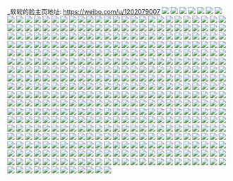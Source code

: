 _软软的脸主页地址: https://weibo.com/u/1202079007 
![](https://wx4.sinaimg.cn/mw2000/47a6451fly1h9giyci9ofj20u0140aip.jpg) 
![](https://wx4.sinaimg.cn/mw2000/47a6451fly1h9giybxfgbj20u0140gs7.jpg) 
![](https://wx4.sinaimg.cn/mw2000/47a6451fly1h9giyd7hatj20u014010x.jpg) 
![](https://wx4.sinaimg.cn/mw2000/47a6451fly1h9giygiywqj20u0140n5c.jpg) 
![](https://wx4.sinaimg.cn/mw2000/47a6451fly1h9giyh51tyj20u0140qbo.jpg) 
![](https://wx4.sinaimg.cn/mw2000/47a6451fly1h8oa7a7pi9j20zu25ox36.jpg) 
![](https://wx4.sinaimg.cn/mw2000/47a6451fly1h8oa7cvhnqj20zu25o4n2.jpg) 
![](https://wx4.sinaimg.cn/mw2000/47a6451fgy1h7xxze5eyhj20u0140448.jpg) 
![](https://wx4.sinaimg.cn/mw2000/47a6451fgy1h7xy0kb40ij21400u0aha.jpg) 
![](https://wx4.sinaimg.cn/mw2000/47a6451fgy1h7xxza7ronj20u01400zb.jpg) 
![](https://wx4.sinaimg.cn/mw2000/47a6451fgy1h7xxz8j8y3j20u0140td0.jpg) 
![](https://wx4.sinaimg.cn/mw2000/47a6451fgy1h7xxz3ikfuj20u0140aeq.jpg) 
![](https://wx4.sinaimg.cn/mw2000/47a6451fgy1h7xxz9oghsj21410u0whk.jpg) 
![](https://wx4.sinaimg.cn/mw2000/47a6451fgy1h7xxz95go7j20u0140gqm.jpg) 
![](https://wx4.sinaimg.cn/mw2000/47a6451fgy1h7xxz80q4dj20u014078h.jpg) 
![](https://wx4.sinaimg.cn/mw2000/47a6451fly1h6rzio1f7xj22c03401ky.jpg) 
![](https://wx4.sinaimg.cn/mw2000/47a6451fly1h6rzl5m7e6j215s0vcmyn.jpg) 
![](https://wx4.sinaimg.cn/mw2000/47a6451fgy1h5qbulcm37j22802yok4i.jpg) 
![](https://wx4.sinaimg.cn/mw2000/47a6451fgy1h54gqqcvryj22802yonpe.jpg) 
![](https://wx4.sinaimg.cn/mw2000/47a6451fgy1h54gqvzvy1j22802yo1kz.jpg) 
![](https://wx4.sinaimg.cn/mw2000/47a6451fgy1h54gqxkp59j22802yonpd.jpg) 
![](https://wx4.sinaimg.cn/mw2000/47a6451fgy1h54gqz6xksj22802you0x.jpg) 
![](https://wx4.sinaimg.cn/mw2000/47a6451fgy1h4jnrivr85j21400u0gtk.jpg) 
![](https://wx4.sinaimg.cn/mw2000/47a6451fgy1h413mev02kj20u00u07a3.jpg) 
![](https://wx4.sinaimg.cn/mw2000/47a6451fgy1h413pod3aqj21410u011d.jpg) 
![](https://wx4.sinaimg.cn/mw2000/47a6451fgy1h413mcl0k3j21400u0tfq.jpg) 
![](https://wx4.sinaimg.cn/mw2000/47a6451fgy1h413pt5fzvj21hc0u0172.jpg) 
![](https://wx4.sinaimg.cn/mw2000/47a6451fgy1h413pqwhglj21400u0gv0.jpg) 
![](https://wx4.sinaimg.cn/mw2000/47a6451fly1h3tiwpku1cj22802yo1kz.jpg) 
![](https://wx4.sinaimg.cn/mw2000/47a6451fly1h3tiwrn8qmj22yo280npe.jpg) 
![](https://wx4.sinaimg.cn/mw2000/47a6451fly1h3tiwugpn2j2260260b29.jpg) 
![](https://wx4.sinaimg.cn/mw2000/47a6451fly1h3tiwmkiwhj22802yohdv.jpg) 
![](https://wx4.sinaimg.cn/mw2000/47a6451fly1h3tiws67qej20u01hck3j.jpg) 
![](https://wx4.sinaimg.cn/mw2000/47a6451fly1h3g8zkgd59j20u00u0tdd.jpg) 
![](https://wx4.sinaimg.cn/mw2000/47a6451fly1h2tva4ux10j20u0140tem.jpg) 
![](https://wx4.sinaimg.cn/mw2000/47a6451fly1h2imq3e5vdj22802yoe82.jpg) 
![](https://wx4.sinaimg.cn/mw2000/47a6451fly1h2imq4p3cbj22802yob2a.jpg) 
![](https://wx4.sinaimg.cn/mw2000/47a6451fly1h2gdh0so9aj225w1uxqv5.jpg) 
![](https://wx4.sinaimg.cn/mw2000/47a6451fly1h2gdh3zj3sj20wi0o3dm1.jpg) 
![](https://wx4.sinaimg.cn/mw2000/47a6451fgy1h29kk3y3mij21400u0dm9.jpg) 
![](https://wx4.sinaimg.cn/mw2000/47a6451fgy1h29e85vafxj20wi0pzq4w.jpg) 
![](https://wx4.sinaimg.cn/mw2000/47a6451fgy1h281gju2duj22b02b0npe.jpg) 
![](https://wx4.sinaimg.cn/mw2000/47a6451fgy1h281gl2o2wj22802yoqv6.jpg) 
![](https://wx4.sinaimg.cn/mw2000/47a6451fgy1h281gen1wzj22yo280hdu.jpg) 
![](https://wx4.sinaimg.cn/mw2000/47a6451fgy1h281ghdcujj22802you0x.jpg) 
![](https://wx4.sinaimg.cn/mw2000/47a6451fgy1h281gii9w1j20oo1hcgvg.jpg) 
![](https://wx4.sinaimg.cn/mw2000/47a6451fly1h1rtvu20yxj20u0140ai9.jpg) 
![](https://wx4.sinaimg.cn/mw2000/47a6451fly1h1rtvukkr2j20u00u0q67.jpg) 
![](https://wx4.sinaimg.cn/mw2000/47a6451fly1h1rtvw083uj21400u0wmy.jpg) 
![](https://wx4.sinaimg.cn/mw2000/47a6451fly1h1rtvnjzlrj21400u0aft.jpg) 
![](https://wx4.sinaimg.cn/mw2000/47a6451fly1h1rtvvi6ovj20u0140ac2.jpg) 
![](https://wx4.sinaimg.cn/mw2000/47a6451fgy1h1nofwnxgoj21400u0wmw.jpg) 
![](https://wx4.sinaimg.cn/mw2000/47a6451fgy1h1jg52ajs9j20u0140wk9.jpg) 
![](https://wx4.sinaimg.cn/mw2000/47a6451fly1h1aicbhh4sj21sc2dsnpd.jpg) 
![](https://wx4.sinaimg.cn/mw2000/47a6451fly1h1aic7te1sj22c03401ky.jpg) 
![](https://wx4.sinaimg.cn/mw2000/47a6451fly1h1821k39dmj22802yokjm.jpg) 
![](https://wx4.sinaimg.cn/mw2000/47a6451fly1h1821e06lmj22802yoe83.jpg) 
![](https://wx4.sinaimg.cn/mw2000/47a6451fly1h1821hbxqdj22yo2804qr.jpg) 
![](https://wx4.sinaimg.cn/mw2000/47a6451fly1h1821mjqdej22802yonpe.jpg) 
![](https://wx4.sinaimg.cn/mw2000/47a6451fly1h1821nmnrtj22802yoe83.jpg) 
![](https://wx4.sinaimg.cn/mw2000/47a6451fly1h1821puh1gj22802yokjm.jpg) 
![](https://wx4.sinaimg.cn/mw2000/47a6451fly1h1823qllhhj210b0tz4ef.jpg) 
![](https://wx4.sinaimg.cn/mw2000/47a6451fly1h0y5l82wv8j22yo280npe.jpg) 
![](https://wx4.sinaimg.cn/mw2000/47a6451fly1h0y5n7smnij22yo280qv6.jpg) 
![](https://wx4.sinaimg.cn/mw2000/47a6451fly1h0y5hnodzvj22802yokjm.jpg) 
![](https://wx4.sinaimg.cn/mw2000/47a6451fly1h0y5hq8ym2j22802yo1kz.jpg) 
![](https://wx4.sinaimg.cn/mw2000/47a6451fly1h0y5hovau5j22802yonpe.jpg) 
![](https://wx4.sinaimg.cn/mw2000/47a6451fly1h0y5hmk79vj22yo280e83.jpg) 
![](https://wx4.sinaimg.cn/mw2000/47a6451fly1h0y5hjrenwj22yo280hdv.jpg) 
![](https://wx4.sinaimg.cn/mw2000/47a6451fly1h0y5hl6pmyj22yo280npe.jpg) 
![](https://wx4.sinaimg.cn/mw2000/47a6451fly1h0y5hiew0uj22yo280u0y.jpg) 
![](https://wx4.sinaimg.cn/mw2000/47a6451fly1h0y5hsiil0j21hc0u07fz.jpg) 
![](https://wx4.sinaimg.cn/mw2000/47a6451fly1h0y5hs3pspj22yo280npf.jpg) 
![](https://wx4.sinaimg.cn/mw2000/47a6451fly1h0y5ve54k3j22yo280hdv.jpg) 
![](https://wx4.sinaimg.cn/mw2000/47a6451fly1h0x1emldocj22802yokjm.jpg) 
![](https://wx4.sinaimg.cn/mw2000/47a6451fly1h0x1enj4idj22802yonpe.jpg) 
![](https://wx4.sinaimg.cn/mw2000/47a6451fly1h0oq9sg5whj22802yob2a.jpg) 
![](https://wx4.sinaimg.cn/mw2000/47a6451fly1h0oq9wzofjj22802yoe82.jpg) 
![](https://wx4.sinaimg.cn/mw2000/47a6451fly1h0oq9ycp5cj22802yob2a.jpg) 
![](https://wx4.sinaimg.cn/mw2000/47a6451fly1h0l6gh9qf5j22yo280npe.jpg) 
![](https://wx4.sinaimg.cn/mw2000/47a6451fly1h0l6gp7657j22r427rnpe.jpg) 
![](https://wx4.sinaimg.cn/mw2000/47a6451fly1h0l6ed0f8tj22yo280npe.jpg) 
![](https://wx4.sinaimg.cn/mw2000/47a6451fly1h0l6gaedtfj22yo2804qr.jpg) 
![](https://wx4.sinaimg.cn/mw2000/47a6451fly1h0l6eovo1bj23402c0npe.jpg) 
![](https://wx4.sinaimg.cn/mw2000/47a6451fly1h0l6cn90zkj20u00u0jwb.jpg) 
![](https://wx4.sinaimg.cn/mw2000/47a6451fly1h0l6cpi9elj22sa266aud.jpg) 
![](https://wx4.sinaimg.cn/mw2000/47a6451fly1h0l6cx8nqpj2248248x6p.jpg) 
![](https://wx4.sinaimg.cn/mw2000/47a6451fly1h0l6h3tm6xj23402c0u10.jpg) 
![](https://wx4.sinaimg.cn/mw2000/47a6451fly1h0l6h8mr0dj22c03401kz.jpg) 
![](https://wx4.sinaimg.cn/mw2000/47a6451fgy1h0dcek9lw0j21400u0wnv.jpg) 
![](https://wx4.sinaimg.cn/mw2000/47a6451fgy1h0dceihhk1j20u0140wnp.jpg) 
![](https://wx4.sinaimg.cn/mw2000/47a6451fgy1h08me3dt77j22yo280hdu.jpg) 
![](https://wx4.sinaimg.cn/mw2000/47a6451fgy1h08me1pgjoj22yo280kjm.jpg) 
![](https://wx4.sinaimg.cn/mw2000/47a6451fgy1h06y93sg8dj22yo280qv6.jpg) 
![](https://wx4.sinaimg.cn/mw2000/47a6451fgy1h060997qsrj21400u0ajc.jpg) 
![](https://wx4.sinaimg.cn/mw2000/47a6451fgy1h004va2jlwj22yo280b2b.jpg) 
![](https://wx4.sinaimg.cn/mw2000/47a6451fgy1h004vbi7ctj20xc230qpx.jpg) 
![](https://wx4.sinaimg.cn/mw2000/47a6451fgy1h004vgrl6mj22yo280e84.jpg) 
![](https://wx4.sinaimg.cn/mw2000/47a6451fgy1h004vap0f2j20xc231khp.jpg) 
![](https://wx4.sinaimg.cn/mw2000/47a6451fgy1h004vlsfj5j22802yo4qr.jpg) 
![](https://wx4.sinaimg.cn/mw2000/47a6451fgy1h004wbe0wpj22802yoe82.jpg) 
![](https://wx4.sinaimg.cn/mw2000/47a6451fly1gzre5nu78mj20u017igyv.jpg) 
![](https://wx4.sinaimg.cn/mw2000/47a6451fly1gzre5avltlj227a27au0x.jpg) 
![](https://wx4.sinaimg.cn/mw2000/47a6451fly1gzre7znbaxj22yo2801kz.jpg) 
![](https://wx4.sinaimg.cn/mw2000/47a6451fly1gzre59jb6cj22802yokjm.jpg) 
![](https://wx4.sinaimg.cn/mw2000/47a6451fly1gzre2jzkeoj22802yonpe.jpg) 
![](https://wx4.sinaimg.cn/mw2000/47a6451fly1gzre2n5myqj23402c0e83.jpg) 
![](https://wx4.sinaimg.cn/mw2000/47a6451fly1gzre2880pgj22802you0x.jpg) 
![](https://wx4.sinaimg.cn/mw2000/47a6451fly1gzre2duwybj22802yonpe.jpg) 
![](https://wx4.sinaimg.cn/mw2000/47a6451fly1gzre2lel23j22yo2801ky.jpg) 
![](https://wx4.sinaimg.cn/mw2000/47a6451fly1gzre542h9nj22802yonpe.jpg) 
![](https://wx4.sinaimg.cn/mw2000/47a6451fly1gzre2g7pw6j22802yox6q.jpg) 
![](https://wx4.sinaimg.cn/mw2000/47a6451fly1gzre2lvrdyj20wi0wi79q.jpg) 
![](https://wx4.sinaimg.cn/mw2000/47a6451fly1gzre2cebqfj22ps21chdu.jpg) 
![](https://wx4.sinaimg.cn/mw2000/47a6451fly1gzejry8ukwj20au0hbn26.jpg) 
![](https://wx4.sinaimg.cn/mw2000/47a6451fly1gzc7t9dfstj20u01407el.jpg) 
![](https://wx4.sinaimg.cn/mw2000/47a6451fly1gzc7taf943j20u0140qct.jpg) 
![](https://wx4.sinaimg.cn/mw2000/47a6451fly1gz56t48k3bj20tw0us0uw.jpg) 
![](https://wx4.sinaimg.cn/mw2000/47a6451fly1gz41a7qf97j20u00u0794.jpg) 
![](https://wx4.sinaimg.cn/mw2000/47a6451fgy1gyy3fvlvfoj20u0140qc0.jpg) 
![](https://wx4.sinaimg.cn/mw2000/47a6451fgy1gyy3fy8o2qj20u01t8n49.jpg) 
![](https://wx4.sinaimg.cn/mw2000/47a6451fgy1gyy3fx54f7j20dw0g50vi.jpg) 
![](https://wx4.sinaimg.cn/mw2000/47a6451fgy1gyy3fwqkkgj21hc0u0tii.jpg) 
![](https://wx4.sinaimg.cn/mw2000/47a6451fgy1gyy3fz8unij20u01hcaeq.jpg) 
![](https://wx4.sinaimg.cn/mw2000/47a6451fgy1gyuwdh12crj22yo280hdv.jpg) 
![](https://wx4.sinaimg.cn/mw2000/47a6451fgy1gyuwd74ydij22yo280e83.jpg) 
![](https://wx4.sinaimg.cn/mw2000/47a6451fgy1gyuwcixtz8j217j0ts10x.jpg) 
![](https://wx4.sinaimg.cn/mw2000/47a6451fgy1gyuwch4bc2j228q2znhdt.jpg) 
![](https://wx4.sinaimg.cn/mw2000/47a6451fgy1gytlqr6l3lj20u01407bn.jpg) 
![](https://wx4.sinaimg.cn/mw2000/47a6451fgy1gytlp1wsc1j20u0140gw0.jpg) 
![](https://wx4.sinaimg.cn/mw2000/47a6451fgy1gytlp2mab7j21400u0q9m.jpg) 
![](https://wx4.sinaimg.cn/mw2000/47a6451fgy1gytloyz8cxj20u01g5gz7.jpg) 
![](https://wx4.sinaimg.cn/mw2000/47a6451fgy1gytlozpregj20u0140agk.jpg) 
![](https://wx4.sinaimg.cn/mw2000/47a6451fgy1gytlowdgr1j21400u0qbg.jpg) 
![](https://wx4.sinaimg.cn/mw2000/47a6451fgy1gytlp3bk6ij20u0140wmf.jpg) 
![](https://wx4.sinaimg.cn/mw2000/47a6451fgy1gytlp40oycj21400u046r.jpg) 
![](https://wx4.sinaimg.cn/mw2000/47a6451fgy1gyrj790cdwj22802yo7wi.jpg) 
![](https://wx4.sinaimg.cn/mw2000/47a6451fgy1gyrj6qmk88j215o1qi7ur.jpg) 
![](https://wx4.sinaimg.cn/mw2000/47a6451fgy1gyrj6serjlj22c0340qv5.jpg) 
![](https://wx4.sinaimg.cn/mw2000/47a6451fgy1gyrj732xs9j22802you0y.jpg) 
![](https://wx4.sinaimg.cn/mw2000/47a6451fgy1gyq3lymhadj22c03407wj.jpg) 
![](https://wx4.sinaimg.cn/mw2000/47a6451fgy1gyq3l8tn7aj22c03401l1.jpg) 
![](https://wx4.sinaimg.cn/mw2000/47a6451fgy1gyq3lc1kkdj22yo280hdv.jpg) 
![](https://wx4.sinaimg.cn/mw2000/47a6451fgy1gyq3lx0g8wj22802yo1kz.jpg) 
![](https://wx4.sinaimg.cn/mw2000/47a6451fgy1gyq3le6fxjj22yo280e83.jpg) 
![](https://wx4.sinaimg.cn/mw2000/47a6451fgy1gyq3lah8arj22802yohdv.jpg) 
![](https://wx4.sinaimg.cn/mw2000/47a6451fgy1gyq3lnacsoj22yo280kjn.jpg) 
![](https://wx4.sinaimg.cn/mw2000/47a6451fgy1gyq3liu9c7j22yo280u0z.jpg) 
![](https://wx4.sinaimg.cn/mw2000/47a6451fgy1gyp6o2vrsij22c0340u10.jpg) 
![](https://wx4.sinaimg.cn/mw2000/47a6451fgy1gyp6o5iyp6j22c0340npg.jpg) 
![](https://wx4.sinaimg.cn/mw2000/47a6451fgy1gyp5was5jqj22802yob2b.jpg) 
![](https://wx4.sinaimg.cn/mw2000/47a6451fgy1gyp6rmbdbsj22c02c07wi.jpg) 
![](https://wx4.sinaimg.cn/mw2000/47a6451fgy1gyp6rolcvhj22802yonpe.jpg) 
![](https://wx4.sinaimg.cn/mw2000/47a6451fly1gyhtim245zj20wi0w7qdf.jpg) 
![](https://wx4.sinaimg.cn/mw2000/001jlNF5ly1guerhf8mihj60u0140tmg02.jpg) 
![](https://wx4.sinaimg.cn/mw2000/001jlNF5ly1guerkswm50j612x0qj0yw02.jpg) 
![](https://wx4.sinaimg.cn/mw2000/001jlNF5ly1guerhekueyj60u01404bz02.jpg) 
![](https://wx4.sinaimg.cn/mw2000/001jlNF5ly1guerhgpxnyj60u014013l02.jpg) 
![](https://wx4.sinaimg.cn/mw2000/001jlNF5ly1guerhg0axzj60u0140wl902.jpg) 
![](https://wx4.sinaimg.cn/mw2000/001jlNF5ly1guerhhwz7sj60u014013f02.jpg) 
![](https://wx4.sinaimg.cn/mw2000/001jlNF5ly1guerkviav9j60u0140gsi02.jpg) 
![](https://wx4.sinaimg.cn/mw2000/001jlNF5ly1guerhios59j60u0140qb702.jpg) 
![](https://wx4.sinaimg.cn/mw2000/001jlNF5ly1guerkrpx4xj60v90lt0w902.jpg) 
![](https://wx4.sinaimg.cn/mw2000/001jlNF5ly1guerktc61sj60u01407d702.jpg) 
![](https://wx4.sinaimg.cn/mw2000/001jlNF5ly1guerkw0zqtj61400u0doj02.jpg) 
![](https://wx4.sinaimg.cn/mw2000/001jlNF5ly1guerks6sxkj618y0t0dmb02.jpg) 
![](https://wx4.sinaimg.cn/mw2000/001jlNF5ly1guerkrh6sej61400u07cr02.jpg) 
![](https://wx4.sinaimg.cn/mw2000/001jlNF5ly1guerku4b7xj60u0140nba02.jpg) 
![](https://wx4.sinaimg.cn/mw2000/001jlNF5ly1guerkv238bj61400u00z902.jpg) 
![](https://wx4.sinaimg.cn/mw2000/001jlNF5ly1guerksivc9j61400u0n3v02.jpg) 
![](https://wx4.sinaimg.cn/mw2000/001jlNF5ly1guerkuml0qj61400u0q6z02.jpg) 
![](https://wx4.sinaimg.cn/mw2000/001jlNF5ly1guerkw9t3ej618y0u075g02.jpg) 
![](https://wx4.sinaimg.cn/mw2000/47a6451fly1gt8p5z7sqtj20u00u0qai.jpg) 
![](https://wx4.sinaimg.cn/mw2000/47a6451fly1gsuq868wm0j21410u0al3.jpg) 
![](https://wx4.sinaimg.cn/mw2000/47a6451fly1gse5f0e452j21400u0ahh.jpg) 
![](https://wx4.sinaimg.cn/mw2000/47a6451fly1gscd5sn596j20u0140ai0.jpg) 
![](https://wx4.sinaimg.cn/mw2000/47a6451fly1gscd5u1mc2j21400u012g.jpg) 
![](https://wx4.sinaimg.cn/mw2000/47a6451fly1gscd5tjldlj20u01400zw.jpg) 
![](https://wx4.sinaimg.cn/mw2000/47a6451fly1gscd5ufpvlj20u014iwm7.jpg) 
![](https://wx4.sinaimg.cn/mw2000/47a6451fly1gscd5uyce6j20u00u0qa1.jpg) 
![](https://wx4.sinaimg.cn/mw2000/47a6451fly1gsbqjjopqjj21400u0am9.jpg) 
![](https://wx4.sinaimg.cn/mw2000/47a6451fly1gsbqjifzhrj20u00u0dim.jpg) 
![](https://wx4.sinaimg.cn/mw2000/47a6451fly1gq4fthst4hj22c0340b2d.jpg) 
![](https://wx4.sinaimg.cn/mw2000/47a6451fly1gq4ftorjqyj22c0340b2b.jpg) 
![](https://wx4.sinaimg.cn/mw2000/47a6451fly1gq4ftlt7ydj22c0340kjp.jpg) 
![](https://wx4.sinaimg.cn/mw2000/47a6451fly1gq4fteqgbbj22c03407wk.jpg) 
![](https://wx4.sinaimg.cn/mw2000/47a6451fly1gq4ftuikooj22c03407wk.jpg) 
![](https://wx4.sinaimg.cn/mw2000/47a6451fly1gq4ftz05d6j23402c0kjm.jpg) 
![](https://wx4.sinaimg.cn/mw2000/47a6451fly1gq4fu1vchoj20ku0rsae4.jpg) 
![](https://wx4.sinaimg.cn/mw2000/47a6451fly1gq4ftwsk33j22c0340b2b.jpg) 
![](https://wx4.sinaimg.cn/mw2000/47a6451fly1gq4fu3rvh9j21o0280qv5.jpg) 
![](https://wx4.sinaimg.cn/mw2000/47a6451fly1gpwx9obauwj21400u00wq.jpg) 
![](https://wx4.sinaimg.cn/mw2000/47a6451fly1gpwx9o1ybhj21400u0tiu.jpg) 
![](https://wx4.sinaimg.cn/mw2000/47a6451fly1gpwx9nqo9zj21400u00vh.jpg) 
![](https://wx4.sinaimg.cn/mw2000/47a6451fly1gpwx9okpluj21400u00xn.jpg) 
![](https://wx4.sinaimg.cn/mw2000/47a6451fly1gpwx9ov1qpj20u0140adm.jpg) 
![](https://wx4.sinaimg.cn/mw2000/47a6451fly1gpwx9s4kyij20u0140q7s.jpg) 
![](https://wx4.sinaimg.cn/mw2000/47a6451fly1gpwx9p82h6j21400u0dpy.jpg) 
![](https://wx4.sinaimg.cn/mw2000/47a6451fly1gpwx9rgo9xj20u0140qia.jpg) 
![](https://wx4.sinaimg.cn/mw2000/47a6451fly1gpwxe5upn0j20u01407ch.jpg) 
![](https://wx4.sinaimg.cn/mw2000/47a6451fly1gmdw1xxtlaj20u00u0tbg.jpg) 
![](https://wx4.sinaimg.cn/mw2000/47a6451fly1gmavbbnmg2j21m226mx6p.jpg) 
![](https://wx4.sinaimg.cn/mw2000/47a6451fly1gmavb9tp5uj21o0280e82.jpg) 
![](https://wx4.sinaimg.cn/mw2000/47a6451fly1gm62q7vllcj23402c0e5x.jpg) 
![](https://wx4.sinaimg.cn/mw2000/47a6451fly1gm62q4wtfgj23402c04qp.jpg) 
![](https://wx4.sinaimg.cn/mw2000/47a6451fly1gm62q6zzzmj22c0340b1v.jpg) 
![](https://wx4.sinaimg.cn/mw2000/47a6451fly1gm3eymcm0bj20v91vohdu.jpg) 
![](https://wx4.sinaimg.cn/mw2000/47a6451fly1gm0mlx2d27j22801o0kjl.jpg) 
![](https://wx4.sinaimg.cn/mw2000/47a6451fly1gm0mlt9osaj22c02c01kx.jpg) 
![](https://wx4.sinaimg.cn/mw2000/47a6451fly1gm0mluumg5j20v91vo1ky.jpg) 
![](https://wx4.sinaimg.cn/mw2000/47a6451fly1gm0mlvty02j22c02c04qp.jpg) 
![](https://wx4.sinaimg.cn/mw2000/47a6451fly1glze35vnlwj22c03407wh.jpg) 
![](https://wx4.sinaimg.cn/mw2000/47a6451fly1glze3pi6hyj213u0tunpd.jpg) 
![](https://wx4.sinaimg.cn/mw2000/47a6451fly1gkygfk16alj22io1w04qs.jpg) 
![](https://wx4.sinaimg.cn/mw2000/47a6451fly1gkobmi6qkwj23402c0b29.jpg) 
![](https://wx4.sinaimg.cn/mw2000/47a6451fly1gkobmju6a4j23402c01kx.jpg) 
![](https://wx4.sinaimg.cn/mw2000/47a6451fly1gkeu3wvzx3j20u0140azc.jpg) 
![](https://wx4.sinaimg.cn/mw2000/47a6451fly1gkbbx9mu74j21kw16owyi.jpg) 
![](https://wx4.sinaimg.cn/mw2000/47a6451fly1gjn28ubwpoj20u00u01jn.jpg) 
![](https://wx4.sinaimg.cn/mw2000/47a6451fly1gj9mnz42xrj22c0340e81.jpg) 
![](https://wx4.sinaimg.cn/mw2000/47a6451fly1ginli18720j20q70q7tgb.jpg) 
![](https://wx4.sinaimg.cn/mw2000/47a6451fly1ginli0h0hqj21kw1447rx.jpg) 
![](https://wx4.sinaimg.cn/mw2000/47a6451fly1ginli2k6lhj21kw16o7ku.jpg) 
![](https://wx4.sinaimg.cn/mw2000/47a6451fly1ginli0trm5j21400u0gpx.jpg) 
![](https://wx4.sinaimg.cn/mw2000/47a6451fly1ginli3dke8j225s25snpd.jpg) 
![](https://wx4.sinaimg.cn/mw2000/47a6451fly1ginli20cgzj22c02c0000.jpg) 
![](https://wx4.sinaimg.cn/mw2000/47a6451fly1gibnwsp3egj2285285x6p.jpg) 
![](https://wx4.sinaimg.cn/mw2000/47a6451fly1gibnwtkxe2j21w11w1kjl.jpg) 
![](https://wx4.sinaimg.cn/mw2000/47a6451fly1gi7kho9t3hj222o340e82.jpg) 
![](https://wx4.sinaimg.cn/mw2000/47a6451fly1gi7khpzz2aj222o340npf.jpg) 
![](https://wx4.sinaimg.cn/mw2000/47a6451fly1ghfv7cd8ipj20u01hc1kx.jpg) 
![](https://wx4.sinaimg.cn/mw2000/47a6451fly1ghfuuxpsawj22c03404qq.jpg) 
![](https://wx4.sinaimg.cn/mw2000/47a6451fly1ghfuv1t37mj20n01cp7e0.jpg) 
![](https://wx4.sinaimg.cn/mw2000/47a6451fly1ghfuuyschdj22c03407wi.jpg) 
![](https://wx4.sinaimg.cn/mw2000/47a6451fly1ghfuv2t099j22qy229kjm.jpg) 
![](https://wx4.sinaimg.cn/mw2000/47a6451fly1ghfuvjt6qnj23402c0npd.jpg) 
![](https://wx4.sinaimg.cn/mw2000/47a6451fly1ghfuv15mu1j23402c0npe.jpg) 
![](https://wx4.sinaimg.cn/mw2000/47a6451fly1ghfuv0bh7ej21ey1w0u10.jpg) 
![](https://wx4.sinaimg.cn/mw2000/47a6451fly1ghfuvj31njj23402c07wj.jpg) 
![](https://wx4.sinaimg.cn/mw2000/47a6451fly1ghfuv5ky5wj22c0340b2b.jpg) 
![](https://wx4.sinaimg.cn/mw2000/47a6451fly1ghfuv9qv6tj23401r07wi.jpg) 
![](https://wx4.sinaimg.cn/mw2000/47a6451fly1ghfvcvmo4dj21er1voqmo.jpg) 
![](https://wx4.sinaimg.cn/mw2000/47a6451fly1ghfvalkdpsj21er1vo1kx.jpg) 
![](https://wx4.sinaimg.cn/mw2000/47a6451fly1ghfuvf58slj22c0340u0z.jpg) 
![](https://wx4.sinaimg.cn/mw2000/47a6451fly1ghfuuwrm0fj22c0340x6q.jpg) 
![](https://wx4.sinaimg.cn/mw2000/47a6451fly1ghfuvh3vjkj22c0340qv6.jpg) 
![](https://wx4.sinaimg.cn/mw2000/47a6451fly1ghfuvcoghzj20u0140guq.jpg) 
![](https://wx4.sinaimg.cn/mw2000/47a6451fly1ghfuvihwumj21410u17d5.jpg) 
![](https://wx4.sinaimg.cn/mw2000/47a6451fgy1gh8aw5wm1zj21wx2jwnpd.jpg) 
![](https://wx4.sinaimg.cn/mw2000/47a6451fgy1gh85haws83j23402c07wh.jpg) 
![](https://wx4.sinaimg.cn/mw2000/47a6451fgy1gh1vphjm0dj21kw1kwqtp.jpg) 
![](https://wx4.sinaimg.cn/mw2000/47a6451fgy1gh1vpbf10nj21o02804qq.jpg) 
![](https://wx4.sinaimg.cn/mw2000/47a6451fgy1gh1voy84sqj22bb2bbnpf.jpg) 
![](https://wx4.sinaimg.cn/mw2000/47a6451fgy1gh1vpkwm3mj20rs1jk4g7.jpg) 
![](https://wx4.sinaimg.cn/mw2000/47a6451fly1ggz0cgc8j7j20tu0tu7wh.jpg) 
![](https://wx4.sinaimg.cn/mw2000/47a6451fly1ggz0cq8lsxj20tu0tu4qp.jpg) 
![](https://wx4.sinaimg.cn/mw2000/47a6451fly1gg19pg9q35j20s60s6dm3.jpg) 
![](https://wx4.sinaimg.cn/mw2000/47a6451fly1gg19phbzoej22c02c01hc.jpg) 
![](https://wx4.sinaimg.cn/mw2000/47a6451fly1gg19pfgpxjj223r23rb29.jpg) 
![](https://wx4.sinaimg.cn/mw2000/47a6451fly1gg19olhgixj21kw1kw4qp.jpg) 
![](https://wx4.sinaimg.cn/mw2000/47a6451fly1gg19p7kyzwj221x21xb29.jpg) 
![](https://wx4.sinaimg.cn/mw2000/47a6451fly1gg19on2u35j22c02c0e82.jpg) 
![](https://wx4.sinaimg.cn/mw2000/47a6451fly1gg19pe1r2uj22c02c07ua.jpg) 
![](https://wx4.sinaimg.cn/mw2000/47a6451fly1gg19pbkj1vj23402c0b29.jpg) 
![](https://wx4.sinaimg.cn/mw2000/47a6451fly1gg19pfzfklj20tz0tzdo4.jpg) 
![](https://wx4.sinaimg.cn/mw2000/47a6451fly1gg19p94pbxj22c02c04qq.jpg) 
![](https://wx4.sinaimg.cn/mw2000/47a6451fly1gg19pacyb8j22c02c0kjl.jpg) 
![](https://wx4.sinaimg.cn/mw2000/47a6451fly1gfvvgx76w5j21sc1sckjl.jpg) 
![](https://wx4.sinaimg.cn/mw2000/47a6451fly1gfvvgxvljlj21sc1sc7wh.jpg) 
![](https://wx4.sinaimg.cn/mw2000/47a6451fly1gfvvgycstcj21sc1sc7uo.jpg) 
![](https://wx4.sinaimg.cn/mw2000/47a6451fly1gfvt80watnj21o01o0e5j.jpg) 
![](https://wx4.sinaimg.cn/mw2000/47a6451fly1gfo5tyen7qj23402c0wsn.jpg) 
![](https://wx4.sinaimg.cn/mw2000/47a6451fly1gf7cnykkabj20v91ku7wh.jpg) 
![](https://wx4.sinaimg.cn/mw2000/47a6451fly1gf65f1jxlhj21400u0118.jpg) 
![](https://wx4.sinaimg.cn/mw2000/47a6451fly1gf65f0fvr5j20ti0tijx3.jpg) 
![](https://wx4.sinaimg.cn/mw2000/47a6451fly1gf65f25a98j20ty140wte.jpg) 
![](https://wx4.sinaimg.cn/mw2000/47a6451fly1gf65iptf47j22c0340qv5.jpg) 
![](https://wx4.sinaimg.cn/mw2000/47a6451fly1gf65f3skgcj21jk15ohdt.jpg) 
![](https://wx4.sinaimg.cn/mw2000/47a6451fly1gf65iuvz88j22c0340kjm.jpg) 
![](https://wx4.sinaimg.cn/mw2000/47a6451fly1gf65f12vghj21400u0dn1.jpg) 
![](https://wx4.sinaimg.cn/mw2000/47a6451fly1gf65ingq9lj22c02c0dwz.jpg) 
![](https://wx4.sinaimg.cn/mw2000/47a6451fly1gf65f951cjj22c0340npe.jpg) 
![](https://wx4.sinaimg.cn/mw2000/47a6451fly1gf0j8lrt0dj225s1mcx4m.jpg) 
![](https://wx4.sinaimg.cn/mw2000/47a6451fly1gf0j2bb3rdj225s25su0y.jpg) 
![](https://wx4.sinaimg.cn/mw2000/47a6451fly1gf0j267tqzj22801o0qv5.jpg) 
![](https://wx4.sinaimg.cn/mw2000/47a6451fly1gf0j2e6a99j21o02807wh.jpg) 
![](https://wx4.sinaimg.cn/mw2000/47a6451fly1gf0j289kwvj21o0280u0x.jpg) 
![](https://wx4.sinaimg.cn/mw2000/47a6451fly1gf0j2cln55j22801o07wh.jpg) 
![](https://wx4.sinaimg.cn/mw2000/47a6451fly1gewznkkd84j21o01o0b29.jpg) 
![](https://wx4.sinaimg.cn/mw2000/47a6451fly1gewznlmks0j21o01o0aqt.jpg) 
![](https://wx4.sinaimg.cn/mw2000/47a6451fly1geiv42rsc1j22c0340qv5.jpg) 
![](https://wx4.sinaimg.cn/mw2000/47a6451fly1geiuscrvpfj23402c0np6.jpg) 
![](https://wx4.sinaimg.cn/mw2000/47a6451fly1geiusetgqxj23402c0e81.jpg) 
![](https://wx4.sinaimg.cn/mw2000/47a6451fly1geiushtdy1j22c0340b29.jpg) 
![](https://wx4.sinaimg.cn/mw2000/47a6451fly1geiuso6wqzj23402c04od.jpg) 
![](https://wx4.sinaimg.cn/mw2000/47a6451fly1geiusgaznqj23402c0wsn.jpg) 
![](https://wx4.sinaimg.cn/mw2000/47a6451fly1geiusjqgikj23402c0b2b.jpg) 
![](https://wx4.sinaimg.cn/mw2000/47a6451fly1geiusbizmuj22c0340kjo.jpg) 
![](https://wx4.sinaimg.cn/mw2000/47a6451fly1geiuspjxk7j20v90v9dml.jpg) 
![](https://wx4.sinaimg.cn/mw2000/47a6451fly1gds3hpipk1j21md1mdtxj.jpg) 
![](https://wx4.sinaimg.cn/mw2000/47a6451fly1gcy9in8an9j222w2rvnpd.jpg) 
![](https://wx4.sinaimg.cn/mw2000/47a6451fly1gcy9ipc2s6j22c0340npe.jpg) 
![](https://wx4.sinaimg.cn/mw2000/47a6451fly1gcy9ijcz67j225s1mch5b.jpg) 
![](https://wx4.sinaimg.cn/mw2000/47a6451fly1gcy9itpbf8j22xm277hdv.jpg) 
![](https://wx4.sinaimg.cn/mw2000/47a6451fly1gcy9illf7hj231n2a8u10.jpg) 
![](https://wx4.sinaimg.cn/mw2000/47a6451fly1gcy9kndqfqj22801o0b2b.jpg) 
![](https://wx4.sinaimg.cn/mw2000/47a6451fly1gcuxa93e3lj2298298tzq.jpg) 
![](https://wx4.sinaimg.cn/mw2000/47a6451fly1gcqai3bl0uj22c03401ky.jpg) 
![](https://wx4.sinaimg.cn/mw2000/47a6451fly1gcqadlj368j23402c04qq.jpg) 
![](https://wx4.sinaimg.cn/mw2000/47a6451fly1gcp428iwg1j22801o0qv5.jpg) 
![](https://wx4.sinaimg.cn/mw2000/47a6451fly1gcp337rgxcj22801o0e81.jpg) 
![](https://wx4.sinaimg.cn/mw2000/47a6451fly1gcp339qsh3j21se1se4lq.jpg) 
![](https://wx4.sinaimg.cn/mw2000/47a6451fly1gcp333otrhj22c0340x6p.jpg) 
![](https://wx4.sinaimg.cn/mw2000/47a6451fly1gcp40gduzaj22c02c0u0z.jpg) 
![](https://wx4.sinaimg.cn/mw2000/47a6451fly1gcp3y2s7hrj22c02c0b2a.jpg) 
![](https://wx4.sinaimg.cn/mw2000/47a6451fly1gcp438d3x8j22c02c01l2.jpg) 
![](https://wx4.sinaimg.cn/mw2000/47a6451fly1gcp32qj5e0j23402c0npe.jpg) 
![](https://wx4.sinaimg.cn/mw2000/47a6451fly1gcp40vcsk7j22c03407wi.jpg) 
![](https://wx4.sinaimg.cn/mw2000/47a6451fly1gcgl53q86ij2235235u0x.jpg) 
![](https://wx4.sinaimg.cn/mw2000/47a6451fly1gccdvi47cyj20u00u0wqa.jpg) 
![](https://wx4.sinaimg.cn/mw2000/47a6451fly1gbfvizc636j22c03401ky.jpg) 
![](https://wx4.sinaimg.cn/mw2000/47a6451fly1gb94ysegrbj22681mob29.jpg) 
![](https://wx4.sinaimg.cn/mw2000/47a6451fly1gb94yv7kdsj22c03407wi.jpg) 
![](https://wx4.sinaimg.cn/mw2000/47a6451fly1gadfl7dlq2j22c0340kjl.jpg) 
![](https://wx4.sinaimg.cn/mw2000/47a6451fly1g9wi8v2xl1j213x0u07js.jpg) 
![](https://wx4.sinaimg.cn/mw2000/47a6451fly1g9wi9007afj227u1o0hdt.jpg) 
![](https://wx4.sinaimg.cn/mw2000/47a6451fly1g9wi8x6glvj227u1o04qp.jpg) 
![](https://wx4.sinaimg.cn/mw2000/47a6451fly1g9wi90r1adj20tu0tuwno.jpg) 
![](https://wx4.sinaimg.cn/mw2000/47a6451fly1g9n1k1p398j22c02c0u0y.jpg) 
![](https://wx4.sinaimg.cn/mw2000/47a6451fly1g9n1jzui72j22c02c0kjm.jpg) 
![](https://wx4.sinaimg.cn/mw2000/47a6451fly1g9n1k2r9ruj22c02c0x6p.jpg) 
![](https://wx4.sinaimg.cn/mw2000/47a6451fly1g9n1k52xz1j22c02c0e82.jpg) 
![](https://wx4.sinaimg.cn/mw2000/47a6451fly1g9630mik84j23402c0u0x.jpg) 
![](https://wx4.sinaimg.cn/mw2000/47a6451fly1g9632km0kcj22c03401gk.jpg) 
![](https://wx4.sinaimg.cn/mw2000/47a6451fly1g9630vmmz0j22c0340hdu.jpg) 
![](https://wx4.sinaimg.cn/mw2000/47a6451fly1g96318wnjqj22c0340hdt.jpg) 
![](https://wx4.sinaimg.cn/mw2000/47a6451fly1g9630yoybbj23402c0n9a.jpg) 
![](https://wx4.sinaimg.cn/mw2000/47a6451fly1g9632f7dsnj22c0340kjl.jpg) 
![](https://wx4.sinaimg.cn/mw2000/47a6451fly1g9630gy7wlj22c0340e82.jpg) 
![](https://wx4.sinaimg.cn/mw2000/47a6451fly1g963146ro4j22c0340hdt.jpg) 
![](https://wx4.sinaimg.cn/mw2000/47a6451fly1g9630ac37aj22c02c0ank.jpg) 
![](https://wx4.sinaimg.cn/mw2000/47a6451fly1g92ixz09twj23402c0kjl.jpg) 
![](https://wx4.sinaimg.cn/mw2000/47a6451fly1g8xmsqy416j21400u0att.jpg) 
![](https://wx4.sinaimg.cn/mw2000/47a6451fly1g8xmsubbb5j23402c07wh.jpg) 
![](https://wx4.sinaimg.cn/mw2000/47a6451fly1g7ocxye5y9j23402c01kx.jpg) 
![](https://wx4.sinaimg.cn/mw2000/47a6451fly1g7ocy643moj23402c07wi.jpg) 
![](https://wx4.sinaimg.cn/mw2000/47a6451fly1g7ocy8884tj22c0340hdt.jpg) 
![](https://wx4.sinaimg.cn/mw2000/47a6451fly1g7ocy3ghnij22c03404qq.jpg) 
![](https://wx4.sinaimg.cn/mw2000/47a6451fly1g7ocxxh80rj20v90v9q9o.jpg) 
![](https://wx4.sinaimg.cn/mw2000/47a6451fly1g7ocxut4k1j20rs59m4qq.jpg) 
![](https://wx4.sinaimg.cn/mw2000/47a6451fly1g7ocxwjal2j227u1o0e81.jpg) 
![](https://wx4.sinaimg.cn/mw2000/47a6451fly1g7ocxr8w87j22c02c01kl.jpg) 
![](https://wx4.sinaimg.cn/mw2000/47a6451fly1g7ocy12resj22c0340x6p.jpg) 
![](https://wx4.sinaimg.cn/mw2000/47a6451fly1g7hncl3t7ej213x0u0n53.jpg) 
![](https://wx4.sinaimg.cn/mw2000/47a6451fly1g7hncnay1fj213x0u00zs.jpg) 
![](https://wx4.sinaimg.cn/mw2000/47a6451fly1g7hncmdghij213x0u0tii.jpg) 
![](https://wx4.sinaimg.cn/mw2000/47a6451fly1g7hncmuznqj213x0u0qbv.jpg) 
![](https://wx4.sinaimg.cn/mw2000/47a6451fly1g7df1wgx7wj20u00u0103.jpg) 
![](https://wx4.sinaimg.cn/mw2000/47a6451fly1g7df1xd1csj20u00u0thg.jpg) 
![](https://wx4.sinaimg.cn/mw2000/47a6451fly1g7df1tw3lcj20rs28v1kx.jpg) 
![](https://wx4.sinaimg.cn/mw2000/47a6451fly1g77ekh4cq8j21400u0wla.jpg) 
![](https://wx4.sinaimg.cn/mw2000/47a6451fly1g77ekhgzcrj21400u0dl0.jpg) 
![](https://wx4.sinaimg.cn/mw2000/47a6451fly1g77ekgq1xsj20u0140q84.jpg) 
![](https://wx4.sinaimg.cn/mw2000/47a6451fly1g77ekhpii5j21400u0n7t.jpg) 
![](https://wx4.sinaimg.cn/mw2000/47a6451fly1g72iywed0rj20u0140ds0.jpg) 
![](https://wx4.sinaimg.cn/mw2000/47a6451fly1g72iyx2kgsj21400u0wo7.jpg) 
![](https://wx4.sinaimg.cn/mw2000/47a6451fly1g72iyxkhtaj20u0140104.jpg) 
![](https://wx4.sinaimg.cn/mw2000/47a6451fly1g72iyy1g6vj20u0140gqm.jpg) 
![](https://wx4.sinaimg.cn/mw2000/47a6451fly1g72iz0k5ugj21400u0qdq.jpg) 
![](https://wx4.sinaimg.cn/mw2000/47a6451fly1g72iyz0twuj21400u0dli.jpg) 
![](https://wx4.sinaimg.cn/mw2000/47a6451fly1g72iyvrgshj21400u0wk4.jpg) 
![](https://wx4.sinaimg.cn/mw2000/47a6451fly1g72iyzjajuj21400u079g.jpg) 
![](https://wx4.sinaimg.cn/mw2000/47a6451fly1g72iz15zc4j20u0140jwe.jpg) 
![](https://wx4.sinaimg.cn/mw2000/47a6451fly1g72iqm0wbhj20u0140n41.jpg) 
![](https://wx4.sinaimg.cn/mw2000/47a6451fly1g72iqmvfcmj21400u0afg.jpg) 
![](https://wx4.sinaimg.cn/mw2000/47a6451fly1g72iqle6f7j20u0140q8q.jpg) 
![](https://wx4.sinaimg.cn/mw2000/47a6451fly1g72iqorw0xj20u0140101.jpg) 
![](https://wx4.sinaimg.cn/mw2000/47a6451fly1g72iqrgjzej210p0u0jyq.jpg) 
![](https://wx4.sinaimg.cn/mw2000/47a6451fly1g72iqqowqgj21410u0dos.jpg) 
![](https://wx4.sinaimg.cn/mw2000/47a6451fly1g72iqnl61oj20u0140n7d.jpg) 
![](https://wx4.sinaimg.cn/mw2000/47a6451fly1g72iqsigy0j21400u012v.jpg) 
![](https://wx4.sinaimg.cn/mw2000/47a6451fly1g72irpb8ioj21400u0qft.jpg) 
![](https://wx4.sinaimg.cn/mw2000/47a6451fly1g72idaowsej20u0140n5n.jpg) 
![](https://wx4.sinaimg.cn/mw2000/47a6451fly1g72idczmflj21400u00yj.jpg) 
![](https://wx4.sinaimg.cn/mw2000/47a6451fly1g72iddo83lj20u0140wmc.jpg) 
![](https://wx4.sinaimg.cn/mw2000/47a6451fly1g72idec5zmj20u0140495.jpg) 
![](https://wx4.sinaimg.cn/mw2000/47a6451fly1g72idfg8isj20u01407d5.jpg) 
![](https://wx4.sinaimg.cn/mw2000/47a6451fly1g72idgjwotj21400u07ao.jpg) 
![](https://wx4.sinaimg.cn/mw2000/47a6451fly1g72ihqm9maj20u0140wn1.jpg) 
![](https://wx4.sinaimg.cn/mw2000/47a6451fly1g72idfymbvj20u0140gsp.jpg) 
![](https://wx4.sinaimg.cn/mw2000/47a6451fly1g72idbbrpaj20u01400xx.jpg) 
![](https://wx4.sinaimg.cn/mw2000/47a6451fly1g6z86byrbjj216d0u0grm.jpg) 
![](https://wx4.sinaimg.cn/mw2000/47a6451fly1g6z86cd5wnj20mp0x20v0.jpg) 
![](https://wx4.sinaimg.cn/mw2000/47a6451fly1g6z86ct2sxj21420u0tj3.jpg) 
![](https://wx4.sinaimg.cn/mw2000/47a6451fly1g6z86bj515j213k0u07ck.jpg) 
![](https://wx4.sinaimg.cn/mw2000/47a6451fly3g6tjo8h15aj20u00u0e48.jpg) 
![](https://wx4.sinaimg.cn/mw2000/47a6451fly3g6tjo8qzxzj20u00u04qp.jpg) 
![](https://wx4.sinaimg.cn/mw2000/47a6451fly1g6se1e3jb4j21400u0wkw.jpg) 
![](https://wx4.sinaimg.cn/mw2000/47a6451fly1g6se1c9b93j20u00u0dnx.jpg) 
![](https://wx4.sinaimg.cn/mw2000/47a6451fly1g6se1dovlej20u0140q9g.jpg) 
![](https://wx4.sinaimg.cn/mw2000/47a6451fly1g6se1dd55dj21400u00yj.jpg) 
![](https://wx4.sinaimg.cn/mw2000/47a6451fly1g6se1d2lv4j20u014079l.jpg) 
![](https://wx4.sinaimg.cn/mw2000/47a6451fly1g6se1cnfq4j20u01407c7.jpg) 
![](https://wx4.sinaimg.cn/mw2000/47a6451fly1g6rvdsfyskj213y0u07g9.jpg) 
![](https://wx4.sinaimg.cn/mw2000/47a6451fly1g5p5vkeqvhj23402c0kjo.jpg) 
![](https://wx4.sinaimg.cn/mw2000/47a6451fly1g5p5vi0y97j21w01w0h3b.jpg) 
![](https://wx4.sinaimg.cn/mw2000/47a6451fly1g5c2r8zm3fj22c03401ky.jpg) 
![](https://wx4.sinaimg.cn/mw2000/47a6451fly1g5c2r7f8xaj20uq0uqwl3.jpg) 
![](https://wx4.sinaimg.cn/mw2000/47a6451fly1g5c2r3a7djj22c02c0kjl.jpg) 
![](https://wx4.sinaimg.cn/mw2000/47a6451fly1g5c2r58refj20v90v34qp.jpg) 
![](https://wx4.sinaimg.cn/mw2000/47a6451fly1g5c2r6xr0vj22c02c0x6p.jpg) 
![](https://wx4.sinaimg.cn/mw2000/47a6451fly1g5c2r4ecr0j20v90v9qcb.jpg) 
![](https://wx4.sinaimg.cn/mw2000/47a6451fly1g5c2r1vf2tj216k16kk3i.jpg) 
![](https://wx4.sinaimg.cn/mw2000/47a6451fly1g5c2r5n20tj20u20u244p.jpg) 
![](https://wx4.sinaimg.cn/mw2000/47a6451fly1g5c2r41spij21b50txgya.jpg) 
![](https://wx4.sinaimg.cn/mw2000/47a6451fly1g4p3ibaenyj23402c01hp.jpg) 
![](https://wx4.sinaimg.cn/mw2000/47a6451fly1g4p3i9jotoj23402c0nkt.jpg) 
![](https://wx4.sinaimg.cn/mw2000/47a6451fly1g4p3idf7kqj23402c01kx.jpg) 
![](https://wx4.sinaimg.cn/mw2000/47a6451fly1g4p3inhetrj23402c01kx.jpg) 
![](https://wx4.sinaimg.cn/mw2000/47a6451fly1g4p3ihji4jj23402c0wvq.jpg) 
![](https://wx4.sinaimg.cn/mw2000/47a6451fly1g4p3if8becj23402c0nkw.jpg) 
![](https://wx4.sinaimg.cn/mw2000/47a6451fly1g4p3ik0wibj23402c0tyt.jpg) 
![](https://wx4.sinaimg.cn/mw2000/47a6451fly1g4p3ipvupfj23402c0b29.jpg) 
![](https://wx4.sinaimg.cn/mw2000/47a6451fly1g4p3irubpuj23402c04jp.jpg) 
![](https://wx4.sinaimg.cn/mw2000/47a6451fly1g4g3gak5vtj227u1o0qv5.jpg) 
![](https://wx4.sinaimg.cn/mw2000/47a6451fly1g4g3g735xkj20v90v90tw.jpg) 
![](https://wx4.sinaimg.cn/mw2000/47a6451fly1g3fa9xkac6j21z41hc1kz.jpg) 
![](https://wx4.sinaimg.cn/mw2000/47a6451fly1g2m7ituoq9j22c03401kz.jpg) 
![](https://wx4.sinaimg.cn/mw2000/47a6451fly1g2m7n5sslzj20u00mihbf.jpg) 
![](https://wx4.sinaimg.cn/mw2000/47a6451fly1g2m7nmhy0ej21400u07wh.jpg) 
![](https://wx4.sinaimg.cn/mw2000/47a6451fly1g2m7m82yrbj20u013xe81.jpg) 
![](https://wx4.sinaimg.cn/mw2000/47a6451fly1g2ktwhzygkj20v90umqen.jpg) 
![](https://wx4.sinaimg.cn/mw2000/47a6451fly1g2krja3337j20v90v2k3o.jpg) 
![](https://wx4.sinaimg.cn/mw2000/47a6451fly1g2krjbmi20j21hc0u0an9.jpg) 
![](https://wx4.sinaimg.cn/mw2000/47a6451fly1g2krjcgcybj20v91vlwsh.jpg) 
![](https://wx4.sinaimg.cn/mw2000/47a6451fly1g29jj3whpxj20ta0taarf.jpg) 
![](https://wx4.sinaimg.cn/mw2000/47a6451fly1g1ihabmgimj22c02c0npd.jpg) 
![](https://wx4.sinaimg.cn/mw2000/47a6451fly1g1ihacjb5bj20u00rxdrh.jpg) 
![](https://wx4.sinaimg.cn/mw2000/47a6451fly1g1ih9pdbjpj20u00u0wr9.jpg) 
![](https://wx4.sinaimg.cn/mw2000/47a6451fly1g1ihagsn9zj22c02c0e82.jpg) 
![](https://wx4.sinaimg.cn/mw2000/47a6451fly1g0advrsnjyj23402c0e81.jpg) 
![](https://wx4.sinaimg.cn/mw2000/47a6451fly1g0advxaixaj22c0340u0z.jpg) 
![](https://wx4.sinaimg.cn/mw2000/47a6451fly1g0adv6asf0j22c02c04qp.jpg) 
![](https://wx4.sinaimg.cn/mw2000/47a6451fly1fzulw27ba5j20zg0tywls.jpg) 
![](https://wx4.sinaimg.cn/mw2000/47a6451fly1fzulwmdyx3j20tz0tzkjl.jpg) 
![](https://wx4.sinaimg.cn/mw2000/47a6451fly1fz33d947q5j21o0280hdy.jpg) 
![](https://wx4.sinaimg.cn/mw2000/47a6451fly1fz33d48usqj22801o0hdy.jpg) 
![](https://wx4.sinaimg.cn/mw2000/47a6451fly1fz33bfu2kgj22c02c0b29.jpg) 
![](https://wx4.sinaimg.cn/mw2000/47a6451fly1fyo0w5wu9rj23402c04lw.jpg) 
![](https://wx4.sinaimg.cn/mw2000/47a6451fly1fymmp62wqrj20d20go0w3.jpg) 
![](https://wx4.sinaimg.cn/mw2000/47a6451fly1fymmp5spcrj20u00pcdi5.jpg) 
![](https://wx4.sinaimg.cn/mw2000/47a6451fly1fyh636915rj22c0340x6q.jpg) 
![](https://wx4.sinaimg.cn/mw2000/47a6451fly1fyh637qn04j22c02c07wh.jpg) 
![](https://wx4.sinaimg.cn/mw2000/47a6451fly1fyfveii8a3j21w02iokjq.jpg) 
![](https://wx4.sinaimg.cn/mw2000/47a6451fly1fyfvfmifepj21w02ioqvd.jpg) 
![](https://wx4.sinaimg.cn/mw2000/47a6451fly1fyfvebzrq4j21w02io4qx.jpg) 
![](https://wx4.sinaimg.cn/mw2000/47a6451fly1fyfveerminj20xc18ex6p.jpg) 
![](https://wx4.sinaimg.cn/mw2000/47a6451fly1fyfvfolzwdj22yo1d9qv5.jpg) 
![](https://wx4.sinaimg.cn/mw2000/47a6451fly1fxlxdcfj49j20rs1o4qv5.jpg) 
![](https://wx4.sinaimg.cn/mw2000/47a6451fly1fw69xe4id4j22ik2ikb29.jpg) 
![](https://wx4.sinaimg.cn/mw2000/47a6451fly1fvjw5805i3j21w01w0u0x.jpg) 
![](https://wx4.sinaimg.cn/mw2000/47a6451fly1fvjw59nmv3j22c02c0e81.jpg) 
![](https://wx4.sinaimg.cn/mw2000/47a6451fly1fvjw5bf3nzj21w01w0hdt.jpg) 
![](https://wx4.sinaimg.cn/mw2000/47a6451fly1fvjw570r1tj22c02c0x6p.jpg) 
![](https://wx4.sinaimg.cn/mw2000/47a6451fly1fvjw5cn1pmj22c02c0npd.jpg) 
![](https://wx4.sinaimg.cn/mw2000/47a6451fly1fvjw5e3wdrj22c02c0hdt.jpg) 
![](https://wx4.sinaimg.cn/mw2000/47a6451fly1fvjw5g3zf1j23402c0b2a.jpg) 
![](https://wx4.sinaimg.cn/mw2000/47a6451fly1fvjw5hl8lij23402c0npd.jpg) 
![](https://wx4.sinaimg.cn/mw2000/47a6451fly1fvjw5jv0hjj23402c0kjl.jpg) 
